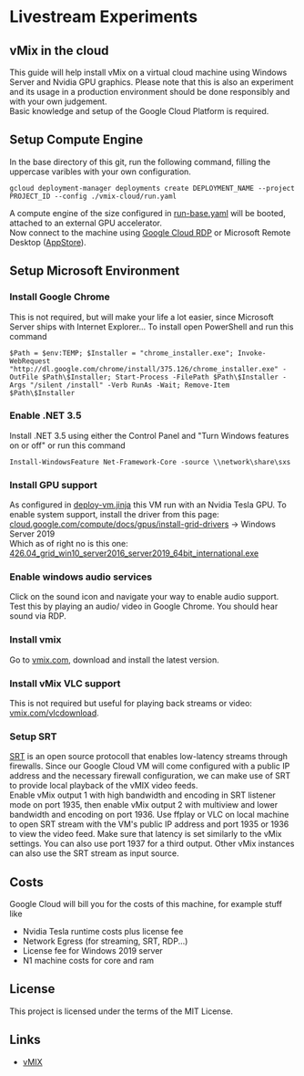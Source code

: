 # Livestream Experiments

## vMix in the cloud

This guide will help install vMix on a virtual cloud machine using Windows Server and Nvidia GPU graphics. Please note that this is also an experiment and its usage in a production environment should be done responsibly and with your own judgement.  
Basic knowledge and setup of the Google Cloud Platform is required.

## Setup Compute Engine

In the base directory of this git, run the following command, filling the uppercase varibles with your own configuration.

```shell
gcloud deployment-manager deployments create DEPLOYMENT_NAME --project PROJECT_ID --config ./vmix-cloud/run.yaml
```

A compute engine of the size configured in [run-base.yaml](run-base.yaml) will be booted, attached to an external GPU accelerator.  
Now connect to the machine using [Google Cloud RDP](https://chrome.google.com/webstore/detail/chrome-rdp-for-google-clo/mpbbnannobiobpnfblimoapbephgifkm) or Microsoft Remote Desktop ([AppStore](https://apps.apple.com/de/app/microsoft-remote-desktop-10/id1295203466?mt=12)).

## Setup Microsoft Environment

### Install Google Chrome

This is not required, but will make your life a lot easier, since Microsoft Server ships with Internet Explorer... To install open PowerShell and run this command

```shell
$Path = $env:TEMP; $Installer = "chrome_installer.exe"; Invoke-WebRequest "http://dl.google.com/chrome/install/375.126/chrome_installer.exe" -OutFile $Path\$Installer; Start-Process -FilePath $Path\$Installer -Args "/silent /install" -Verb RunAs -Wait; Remove-Item $Path\$Installer
```

### Enable .NET 3.5

Install .NET 3.5 using either the Control Panel and "Turn Windows features on or off" or run this command

```shell
Install-WindowsFeature Net-Framework-Core -source \\network\share\sxs
```

### Install GPU support

As configured in [deploy-vm.jinja](deploy-vm.jinja) this VM run with an Nvidia Tesla GPU. To enable system support, install the driver from this page:  
[cloud.google.com/compute/docs/gpus/install-grid-drivers](https://cloud.google.com/compute/docs/gpus/install-grid-drivers) -> Windows Server 2019  
Which as of right no is this one: [426.04_grid_win10_server2016_server2019_64bit_international.exe](https://storage.googleapis.com/nvidia-drivers-us-public/GRID/GRID8.1/426.04_grid_win10_server2016_server2019_64bit_international.exe)

### Enable windows audio services

Click on the sound icon and navigate your way to enable audio support. Test this by playing an audio/ video in Google Chrome. You should hear sound via RDP.

### Install vmix

Go to [vmix.com](https://www.vmix.com/), download and install the latest version.

### Install vMix VLC support

This is not required but useful for playing back streams or video: [vmix.com/vlcdownload](https://www.vmix.com/vlcdownload).

### Setup SRT

[SRT](https://github.com/Haivision/srt) is an open source protocoll that enables low-latency streams through firewalls. Since our Google Cloud VM will come configured with a public IP address and the necessary firewall configuration, we can make use of SRT to provide local playback of the vMIX video feeds.  
Enable vMix output 1 with high bandwidth and encoding in SRT listener mode on port 1935, then enable vMix output 2 with multiview and lower bandwidth and encoding on port 1936. Use ffplay or VLC on local machine to open SRT stream with the VM's public IP address and port 1935 or 1936 to view the video feed. Make sure that latency is set similarly to the vMix settings. You can also use port 1937 for a third output. Other vMix instances can also use the SRT stream as input source.

## Costs

Google Cloud will bill you for the costs of this machine, for example stuff like

- Nvidia Tesla runtime costs plus license fee
- Network Egress (for streaming, SRT, RDP...)
- License fee for Windows 2019 server
- N1 machine costs for core and ram

## License

This project is licensed under the terms of the MIT License.

## Links

- [vMIX](https://www.vmix.com/)